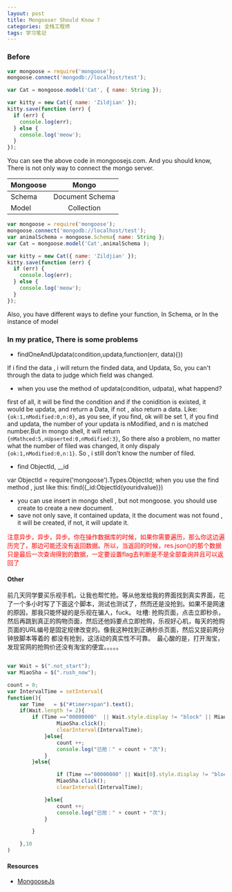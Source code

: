 ```yaml
---
layout: post
title: Mongooser Should Know ? 
categories: 全栈工程师
tags: 学习笔记
---
```



### Before

```js
var mongoose = require('mongoose');
mongoose.connect('mongodb://localhost/test');

var Cat = mongoose.model('Cat', { name: String });

var kitty = new Cat({ name: 'Zildjian' });
kitty.save(function (err) {
  if (err) {
    console.log(err);
  } else {
    console.log('meow');
  }
});

```

You can see the above code in mongoosejs.com. And you should know, There is not only way to connect the mongo server. 

| Mongoose       |   Mongo
| ------------- |:-------------: 
| Schema         | Document Schema
| Model         | Collection



```js
var mongoose = require('mongoose');
mongoose.connect('mongodb://localhost/test');
var animalSchema = mongoose.Schema{ name: String };
var Cat = mongoose.model('Cat',animalSchema );

var kitty = new Cat({ name: 'Zildjian' });
kitty.save(function (err) {
  if (err) {
    console.log(err);
  } else {
    console.log('meow');
  }
});

```

Also, you have different ways to define your function, In Schema, or In the instance of model


### In my pratice, There is some problems

* findOneAndUpdata(condition,updata,function(err, data){})

> 
If i find the data , i will return the finded data, and Updata, So, you  can't through the data to judge which field was changed.

* when you use the method of updata(condition, udpata), what happend?

> 
first of all, it will be find the condition and if the conidition is existed, it would be updata, and return a Data, if not , also return a data. Like: `{ok:1,nModified:0,n:0}`, as you see, if you find, ok will be set 1, if you find and updata, the number of your updata is nModified, and n is matched number.But in mongo shell, it will return `{nMathced:5,nUpserted:0,nModified:3}`, So there also a problem, no matter what the number of filed was changed, it only dispaly `{ok:1,nModified:0,n:1}`. So , i still don't know the number of filed.

* find ObjectId,  __id

> 
var ObjectId = require('mongoose').Types.ObjectId;
when you use the find method , just like this: find({_id:ObjectId(youridvalue)})

* you can use insert in mongo shell , but not mongoose. you should use create to create a new document.
* save not only save, it contained updata, it the document was not found , it will be created, if not, it will update it.

<font color = "red" >注意异步，异步，异步。你在操作数据库的时候，如果你需要遍历，那么你这边遍历完了，那边可能还没有返回数据。所以，当返回的时候，res.json()的那个数据只是最后一次查询得到的数据，一定要设置flag去判断是不是全部查询并且可以返回了 </font>


#### Other
前几天同学要买乐视手机，让我也帮忙抢。等从他发给我的界面找到真实界面，花了一个多小时写了下面这个脚本，测试也测试了，然而还是没抢到。如果不是网速的原因，那我只能怀疑的是乐视在骗人，fuck。
吐槽: 抢购页面，点击立即秒杀，然后再跳到真正的购物页面，然后还他妈要点立即抢购，乐视好心机，每天的抢购页面的URL编号是固定规律改变的。像我这种找到正确秒杀页面，然后又提前两分钟放脚本等着的
都没有抢到，这活动的真实性不可靠。　最心酸的是，打开淘宝，发现官网的抢购价还没有淘宝的便宜。。。。。

```js

var Wait = $(".not_start");
var MiaoSha = $(".rush_now");

count = 0;
var IntervalTime = setInterval(
function(){
	var Time   = $("#timer>span").text();
	if(Wait.length != 2){
		if (Time =="00000000"  || Wait.style.display != "block" || MiaoSha.style.display != "none" ){
				MiaoSha.click();
				clearInterval(IntervalTime);
			}else{
				count ++;
				console.log("已抢：" + count + "次");
			}
		}else{

				if (Time =="00000000" || Wait[0].style.display != "block" || MiaoSha[0].style.display != "none" ){
				MiaoSha.click();
				clearInterval(IntervalTime);

			}else{
				count ++;
				console.log("已抢：" + count + "次");
			}

		}

	},10
)

```

#### Resources

* [MongooseJs](http://mongoosejs.com/)
